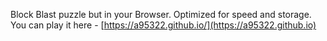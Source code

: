 Block Blast puzzle but in your Browser. Optimized for speed and storage. You can play it here - [https://a95322.github.io/](https://a95322.github.io)
